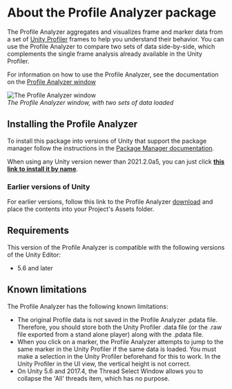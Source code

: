 # About the Profile Analyzer package

The Profile Analyzer aggregates and visualizes frame and marker data from a set of [Unity Profiler](https://docs.unity3d.com/Manual/Profiler.html) frames to help you understand their behavior. You can use the Profile Analyzer to compare two sets of data side-by-side, which complements the single frame analysis already available in the Unity Profiler.

For information on how to use the Profile Analyzer, see the documentation on the [Profile Analyzer window](profile-analyzer-window.md)

![The Profile Analyzer window](images/profile-analyzer-compare-view.png)<br/>*The Profile Analyzer window, with two sets of data loaded*

## Installing the Profile Analyzer

To install this package into versions of Unity that support the package manager follow the instructions in the [Package Manager documentation](https://docs.unity3d.com/Packages/com.unity.package-manager-ui@latest/index.html).

When using any Unity version newer than 2021.2.0a5, you can just click __[this link to install it by name](com.unity3d.kharma:upmpackage/com.unity.performance.profile-analyzer)__.

### Earlier versions of Unity

For earlier versions, follow this link to the Profile Analyzer [download](https://download.packages.unity.com/com.unity.performance.profile-analyzer/-/com.unity.performance.profile-analyzer-1.1.1.tgz) and place the contents into your Project's Assets folder.

## Requirements

This version of the Profile Analyzer is compatible with the following versions of the Unity Editor:

* 5.6 and later

## Known limitations

The Profile Analyzer has the following known limitations:

* The original Profile data is not saved in the Profile Analyzer .pdata file. Therefore, you should store both the Unity Profiler .data file (or the .raw file exported from a stand alone player) along with the .pdata file.
* When you click on a marker, the Profile Analyzer attempts to jump to the same marker in the Unity Profiler if the same data is loaded. You must make a selection in the Unity Profiler beforehand for this to work. In the Unity Profiler in the UI view, the vertical height is not correct.
* On Unity 5.6 and 2017.4, the Thread Select Window allows you to collapse the 'All' threads item, which has no purpose.
